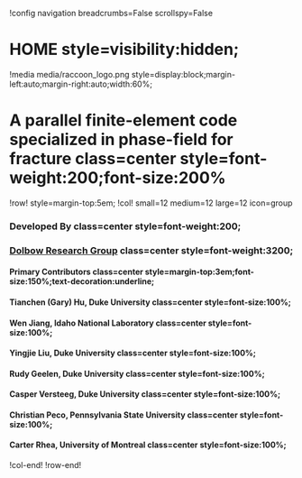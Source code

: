 !config navigation breadcrumbs=False scrollspy=False

# HOME style=visibility:hidden;

!media media/raccoon_logo.png style=display:block;margin-left:auto;margin-right:auto;width:60%;

# A parallel finite-element code specialized in phase-field for fracture class=center style=font-weight:200;font-size:200%

!row! style=margin-top:5em;
!col! small=12 medium=12 large=12 icon=group
### Developed By class=center style=font-weight:200;

### [Dolbow Research Group](https://dolbow.pratt.duke.edu) class=center style=font-weight:3200;

#### Primary Contributors class=center style=margin-top:3em;font-size:150%;text-decoration:underline;

#### Tianchen (Gary) Hu, Duke University class=center style=font-size:100%;

#### Wen Jiang, Idaho National Laboratory class=center style=font-size:100%;

#### Yingjie Liu, Duke University class=center style=font-size:100%;

#### Rudy Geelen, Duke University class=center style=font-size:100%;

#### Casper Versteeg, Duke University class=center style=font-size:100%;

#### Christian Peco, Pennsylvania State University class=center style=font-size:100%;

#### Carter Rhea, University of Montreal class=center style=font-size:100%;

!col-end!
!row-end!
